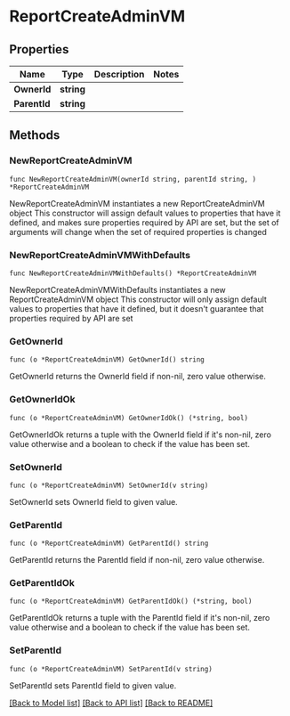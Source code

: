 # ReportCreateAdminVM

## Properties

Name | Type | Description | Notes
------------ | ------------- | ------------- | -------------
**OwnerId** | **string** |  | 
**ParentId** | **string** |  | 

## Methods

### NewReportCreateAdminVM

`func NewReportCreateAdminVM(ownerId string, parentId string, ) *ReportCreateAdminVM`

NewReportCreateAdminVM instantiates a new ReportCreateAdminVM object
This constructor will assign default values to properties that have it defined,
and makes sure properties required by API are set, but the set of arguments
will change when the set of required properties is changed

### NewReportCreateAdminVMWithDefaults

`func NewReportCreateAdminVMWithDefaults() *ReportCreateAdminVM`

NewReportCreateAdminVMWithDefaults instantiates a new ReportCreateAdminVM object
This constructor will only assign default values to properties that have it defined,
but it doesn't guarantee that properties required by API are set

### GetOwnerId

`func (o *ReportCreateAdminVM) GetOwnerId() string`

GetOwnerId returns the OwnerId field if non-nil, zero value otherwise.

### GetOwnerIdOk

`func (o *ReportCreateAdminVM) GetOwnerIdOk() (*string, bool)`

GetOwnerIdOk returns a tuple with the OwnerId field if it's non-nil, zero value otherwise
and a boolean to check if the value has been set.

### SetOwnerId

`func (o *ReportCreateAdminVM) SetOwnerId(v string)`

SetOwnerId sets OwnerId field to given value.


### GetParentId

`func (o *ReportCreateAdminVM) GetParentId() string`

GetParentId returns the ParentId field if non-nil, zero value otherwise.

### GetParentIdOk

`func (o *ReportCreateAdminVM) GetParentIdOk() (*string, bool)`

GetParentIdOk returns a tuple with the ParentId field if it's non-nil, zero value otherwise
and a boolean to check if the value has been set.

### SetParentId

`func (o *ReportCreateAdminVM) SetParentId(v string)`

SetParentId sets ParentId field to given value.



[[Back to Model list]](../README.md#documentation-for-models) [[Back to API list]](../README.md#documentation-for-api-endpoints) [[Back to README]](../README.md)


